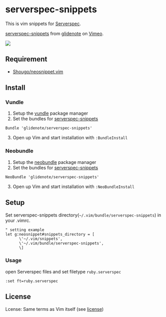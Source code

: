 # serverspec-snippets

This is vim snippets for [Serverspec](http://serverspec.org/).

<p><a href="http://vimeo.com/98406679">serverspec-snippets</a> from <a href="http://vimeo.com/glidenote">glidenote</a> on <a href="https://vimeo.com">Vimeo</a>.</p>
<a href="http://vimeo.com/98406679"><img src="http://i.vimeocdn.com/video/479112148_640.jpg"/></a>

## Requirement

 * [Shougo/neosnippet.vim](https://github.com/Shougo/neosnippet.vim)

## Install

### Vundle

1. Setup the [vundle](https://github.com/gmarik/vundle) package manager
2. Set the bundles for [serverspec-snippets](https://github.com/glidenote/serverspec-snippets)

``` vim
Bundle 'glidenote/serverspec-snippets'
```

3. Open up Vim and start installation with `:BundleInstall`

### Neobundle

1. Setup the [neobundle](https://github.com/Shougo/neobundle.vim) package manager
2. Set the bundles for [serverspec-snippets](https://github.com/glidenote/serverspec-snippets)

``` vim
NeoBundle 'glidenote/serverspec-snippets'
```

3. Open up Vim and start installation with `:NeoBundleInstall`

## Setup

Set serverspec-snippets directory(`~/.vim/bundle/serverspec-snippets`) in your .vimrc.


``` vim 
" setting example
let g:neosnippet#snippets_directory = [
      \'~/.vim/snippets',
      \'~/.vim/bundle/serverspec-snippets',
      \]
```

### Usage

open Serverspec files and set filetype `ruby.serverspec`

``` vim
:set ft=ruby.serverspec
```

## License

Lcense: Same terms as Vim itself (see [license](http://vimdoc.sourceforge.net/htmldoc/uganda.html#license))
